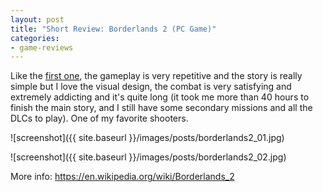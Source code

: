 ```yaml
---
layout: post
title: "Short Review: Borderlands 2 (PC Game)"
categories:
- game-reviews
---
```


<p>Like the <a href='http://blog.binarynonsense.com/2012/07/18/micro-review-borderlands-pc/'>first one</a>, the gameplay is very repetitive and the story is really simple but I love the visual design, the combat is very satisfying and extremely addicting and it's quite long (it took me more than 40 hours to finish the main story, and I still have some secondary missions and all the DLCs to play). One of my favorite shooters.</p>


![screenshot]({{ site.baseurl }}/images/posts/borderlands2_01.jpg)


![screenshot]({{ site.baseurl }}/images/posts/borderlands2_02.jpg)


<p>More info: <a href="https://en.wikipedia.org/wiki/Borderlands_2">https://en.wikipedia.org/wiki/Borderlands_2</a></p>
